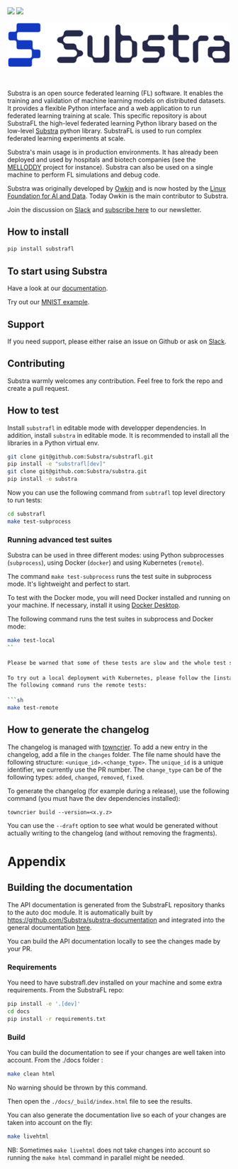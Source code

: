 <div align="left">
<a href="https://join.slack.com/t/substra-workspace/shared_invite/zt-1fqnk0nw6-xoPwuLJ8dAPXThfyldX8yA"><img src="https://img.shields.io/badge/chat-on%20slack-blue?logo=slack" /></a> <a href="https://docs.substra.org/"><img src="https://img.shields.io/badge/read-docs-purple?logo=mdbook" /></a>
<br /><br /></div>

<div align="center">
<picture>
  <object-position: center>
  <source media="(prefers-color-scheme: dark)" srcset="https://raw.githubusercontent.com/substra/substra/main/Substra-logo-white.svg">
  <source media="(prefers-color-scheme: light)" srcset="https://raw.githubusercontent.com/substra/substra/main/Substra-logo-colour.svg">
  <img alt="Substra" src="https://raw.githubusercontent.com/substra/substra/main/Substra-logo-colour.svg" width="500">
</picture>
</div>
<br>
<br>

Substra is an open source federated learning (FL) software. It enables the training and validation of machine learning models on distributed datasets. It provides a flexible Python interface and a web application to run federated learning training at scale. This specific repository is about SubstraFL the high-level federated learning Python library based on the low-level [Substra](https://github.com/Substra/substra) python library. SubstraFL is used to run complex federated learning experiments at scale.

Substra's main usage is in production environments. It has already been deployed and used by hospitals and biotech companies (see the [MELLODDY](https://www.melloddy.eu/) project for instance). Substra can also be used on a single machine to perform FL simulations and debug code.

Substra was originally developed by [Owkin](https://owkin.com/) and is now hosted by the [Linux Foundation for AI and Data](https://lfaidata.foundation/). Today Owkin is the main contributor to Substra.

Join the discussion on [Slack](https://join.slack.com/t/substra-workspace/shared_invite/zt-1fqnk0nw6-xoPwuLJ8dAPXThfyldX8yA) and [subscribe here](https://lists.lfaidata.foundation/g/substra-announce/join) to our newsletter.

## How to install

```sh
pip install substrafl
```

## To start using Substra

Have a look at our [documentation](https://docs.substra.org/).

Try out our [MNIST example](https://docs.substra.org/en/stable/substrafl_doc/examples/index.html#example-to-get-started-using-the-pytorch-interface).

## Support

If you need support, please either raise an issue on Github or ask on [Slack](https://join.slack.com/t/substra-workspace/shared_invite/zt-1fqnk0nw6-xoPwuLJ8dAPXThfyldX8yA).



## Contributing

Substra warmly welcomes any contribution. Feel free to fork the repo and create a pull request.

## How to test

Install `substrafl` in editable mode with developper dependencies.
In addition, install `substra` in editable mode.
It is recommended to install all the libraries in a Python virtual env.

```sh
git clone git@github.com:Substra/substrafl.git
pip install -e "substrafl[dev]"
git clone git@github.com:Substra/substra.git
pip install -e substra
```

Now you can use the following command from `subtrafl` top level directory to run tests:

```sh
cd substrafl
make test-subprocess
```

### Running advanced test suites

Substra can be used in three different modes: using Python subprocesses (`subprocess`),
 using Docker (`docker`) and using Kubernetes (`remote`).

The command `make test-subprocess` runs the test suite in subprocess mode. It's lightweight and perfect to start.

To test with the Docker mode, you will need Docker installed and running on your machine.
If necessary, install it using [Docker Desktop](https://www.docker.com/products/docker-desktop/).

The following command runs the test suites in subprocess and Docker mode:

```sh
make test-local
``

Please be warned that some of these tests are slow and the whole test suite might require a couple hours to complete.

To try out a local deployment with Kubernetes, please follow the [installation instructions](https://docs.substra.org/en/stable/contributing/local-deployment.html) provided in the documentation.
The following command runs the remote tests:

```sh
make test-remote
```

## How to generate the changelog

The changelog is managed with [towncrier](https://towncrier.readthedocs.io/en/stable/index.html).
To add a new entry in the changelog, add a file in the `changes` folder. The file name should have the following structure:
`<unique_id>.<change_type>`.
The `unique_id` is a unique identifier, we currently use the PR number.
The `change_type` can be of the following types: `added`, `changed`, `removed`, `fixed`.

To generate the changelog (for example during a release), use the following command (you must have the dev dependencies installed):

```
towncrier build --version=<x.y.z>
```

You can use the `--draft` option to see what would be generated without actually writing to the changelog (and without removing the fragments).


# Appendix

## Building the documentation

The API documentation is generated from the SubstraFL repository thanks to the auto doc module.
It is automatically built by <https://github.com/Substra/substra-documentation> and integrated into the general documentation [here](https://docs.substra.org/).

You can build the API documentation locally to see the changes made by your PR.

### Requirements

You need to have substrafl.dev installed on your machine and some extra requirements. From the SubstraFL repo:

```sh
pip install -e '.[dev]'
cd docs
pip install -r requirements.txt
```

### Build

You can build the documentation to see if your changes are well taken into account.
From the ./docs folder :

```sh
make clean html
```

No warning should be thrown by this command.

Then open the `./docs/_build/index.html` file to see the results.

You can also generate the documentation live so each of your changes are taken into account on the fly:

```sh
make livehtml
```

NB: Sometimes `make livehtml` does not take changes into account so running the `make html` command in parallel might be needed.
